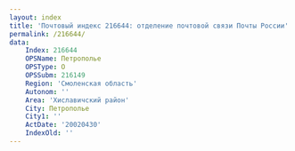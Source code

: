 ```yaml
---
layout: index
title: 'Почтовый индекс 216644: отделение почтовой связи Почты России'
permalink: /216644/
data:
    Index: 216644
    OPSName: Петрополье
    OPSType: О
    OPSSubm: 216149
    Region: 'Смоленская область'
    Autonom: ''
    Area: 'Хиславичский район'
    City: Петрополье
    City1: ''
    ActDate: '20020430'
    IndexOld: ''
---
```

